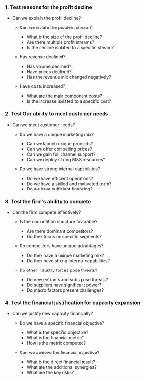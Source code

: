 ### 1. Test reasons for the profit decline

- Can we explain the profit decline?
    - Can we isolate the problem stream?
        - What is the size of the profit decline?
        - Are there multiple profit streams?
        - Is the decline isolated to a specific stream?

    - Has revenue declined?
        - Has volume declined?
        - Have prices declined?
        - Has the revenue mix changed negatively?

    - Have costs increased?
        - What are the main component costs?
        - Is the increase isolated to a specific cost?


### 2. Test Our ability to meet customer needs
    
- Can we meet customer needs?

    - Do we have a unique marketing mix?
        - Can we launch unique products?
        - Can we offer compelling prices?
        - Can we gain full channel support?
        - Can we deploy strong M&S resources?

    - Do we have strong internal capabilities?
        - Do we have efficient operations?
        - Do we have a skilled and motivated team?
        - Do we have sufficient financing?

### 3. Test the firm's ability to compete

- Can the firm compete effectively?

    - Is the competition structure favorable?
        - Are there dominant competitors?
        - Do they focus on specific segments?

    - Do competitors have unique advantages?
        - Do they have a unique marketing mix?
        - Do they have strong internal capabilities?

    - Do other industry forces pose threats?
        - Do new entrants and subs pose threats?
        - Do suppliers have significant power? 
        - Do macro factors present challenges?

### 4. Test the financial justification for capacity expansion

- Can we justify new capacity financially?

    - Do we have a specific financial objective?
        - What is the specific objective?
        - What is the financial metric?
        - How is the metric computed?

    - Can we achieve the financial objective?
        - What is the direct financial result?
        - What are the additional synergies?
        - What are the key risks?
        